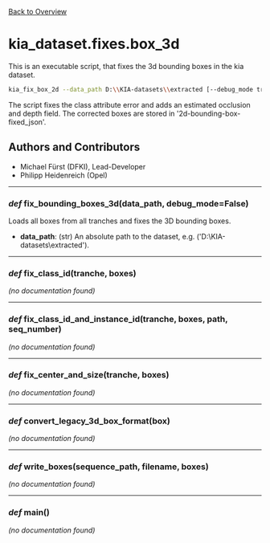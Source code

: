 [Back to Overview](../../README.md)



# kia_dataset.fixes.box_3d

This is an executable script, that fixes the 3d bounding boxes in the kia dataset.

```bash
kia_fix_box_2d --data_path D:\\KIA-datasets\\extracted [--debug_mode true]
```

The script fixes the class attribute error and adds an estimated occlusion and depth field.
The corrected boxes are stored in '2d-bounding-box-fixed_json'.

## Authors and Contributors
* Michael Fürst (DFKI), Lead-Developer
* Philipp Heidenreich (Opel)


---
### *def* **fix_bounding_boxes_3d**(data_path, debug_mode=False)

Loads all boxes from all tranches and fixes the 3D bounding boxes.

* **data_path**: (str) An absolute path to the dataset, e.g. ('D:\\KIA-datasets\\extracted').


---
### *def* **fix_class_id**(tranche, boxes)

*(no documentation found)*

---
### *def* **fix_class_id_and_instance_id**(tranche, boxes, path, seq_number)

*(no documentation found)*

---
### *def* **fix_center_and_size**(tranche, boxes)

*(no documentation found)*

---
### *def* **convert_legacy_3d_box_format**(box)

*(no documentation found)*

---
### *def* **write_boxes**(sequence_path, filename, boxes)

*(no documentation found)*

---
### *def* **main**()

*(no documentation found)*

